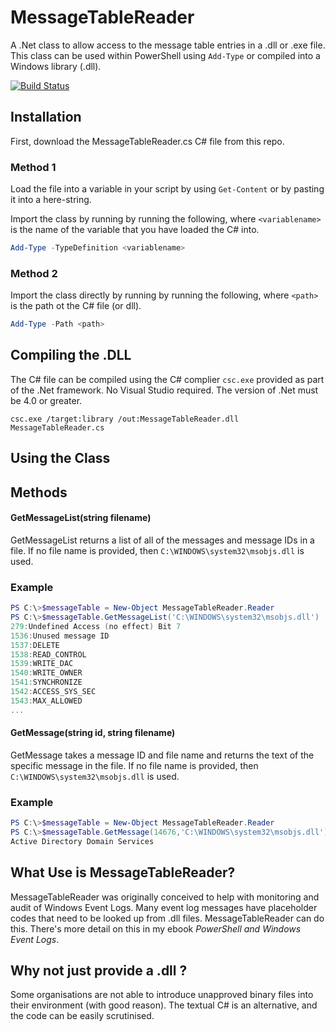 # MessageTableReader

A .Net class to allow access to the message table entries in a .dll or .exe file. This class can be used within PowerShell using ``Add-Type`` or compiled into a Windows library (.dll).

[![Build Status](https://dev.azure.com/wightsci/GitHubRepos/_apis/build/status/wightsci.MessageTableReader?branchName=master)](https://dev.azure.com/wightsci/GitHubRepos/_build/latest?definitionId=3&branchName=master)

## Installation
First, download the MessageTableReader.cs C# file from this repo.

### Method 1
Load the file into a variable in your script by using ``Get-Content`` or by pasting it into a here-string.

Import the class by running by running the following, where ``<variablename>`` is the name of the variable that you have loaded the C# into. 
```PowerShell
Add-Type -TypeDefinition <variablename>
```

### Method 2
Import the class directly by running by running the following, where ``<path>`` is the path ot the C# file (or dll). 
```PowerShell
Add-Type -Path <path>
```
## Compiling the .DLL
The C# file can be compiled using the C# complier ```csc.exe``` provided as part of the .Net framework. No Visual Studio required. The version of .Net must be 4.0 or greater.

``csc.exe /target:library /out:MessageTableReader.dll MessageTableReader.cs``

## Using the Class

## Methods

#### GetMessageList(string filename)
GetMessageList returns a list of all of the messages and message IDs in a file. If no file name is provided, then ``C:\WINDOWS\system32\msobjs.dll`` is used.


### Example
```PowerShell
PS C:\>$messageTable = New-Object MessageTableReader.Reader
PS C:\>$messageTable.GetMessageList('C:\WINDOWS\system32\msobjs.dll')
279:Undefined Access (no effect) Bit 7
1536:Unused message ID
1537:DELETE
1538:READ_CONTROL
1539:WRITE_DAC
1540:WRITE_OWNER
1541:SYNCHRONIZE
1542:ACCESS_SYS_SEC
1543:MAX_ALLOWED
...
```

#### GetMessage(string id, string filename)
GetMessage takes a message ID and file name and returns the text of the specific message in the file. If no file name is provided, then ``C:\WINDOWS\system32\msobjs.dll`` is used.

### Example
```PowerShell
PS C:\>$messageTable = New-Object MessageTableReader.Reader
PS C:\>$messageTable.GetMessage(14676,'C:\WINDOWS\system32\msobjs.dll')
Active Directory Domain Services
```

## What Use is MessageTableReader?

MessageTableReader was originally conceived to help with monitoring and audit of Windows Event Logs. Many event log messages have placeholder codes that need to be looked up from .dll files. MessageTableReader can do this. There's more detail on this in my ebook *PowerShell and Windows Event Logs*.

## Why not just provide a .dll ?
Some organisations are not able to introduce unapproved binary files into their environment (with good reason). The textual C# is an alternative, and the code can be easily scrutinised.